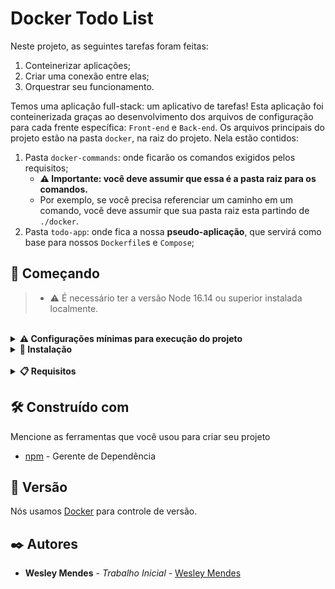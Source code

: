 # Docker Todo List

Neste projeto, as seguintes tarefas foram feitas:
1. Conteinerizar aplicações;
2. Criar uma conexão entre elas;
3. Orquestrar seu funcionamento.

Temos uma aplicação full-stack: um aplicativo de tarefas! Esta aplicação foi conteinerizada graças ao desenvolvimento dos arquivos de configuração para cada frente específica: `Front-end` e `Back-end`.
Os arquivos principais do projeto estão na pasta `docker`, na raiz do projeto. Nela estão contidos:

1. Pasta `docker-commands`: onde ficarão os comandos exigidos pelos requisitos;
   - **⚠️ Importante: você deve assumir que essa é a pasta raiz para os comandos.**
   - Por exemplo, se você precisa referenciar um caminho em um comando, você deve assumir que sua pasta raiz esta partindo de `./docker`.
2. Pasta `todo-app`: onde fica a nossa **pseudo-aplicação**, que servirá como base para nossos `Dockerfile`s e `Compose`;

## 🚀 Começando

> - ⚠️ É necessário ter a versão Node 16.14 ou superior instalada localmente.

<br />

<details>
<summary><strong> ⚠️ Configurações mínimas para execução do projeto</strong></summary><br />

Na sua máquina você deve ter:

 - Sistema Operacional Distribuição Unix
 - Node versão 16
 - Docker
 - Docker-compose versão >=1.29.2

➡️ O `node` deve ter versão igual ou superior à `16.14.0 LTS`:
  - Para instalar o nvm, [acesse esse link](https://github.com/nvm-sh/nvm#installing-and-updating);
  - Rode os comandos abaixo para instalar a versão correta de `node` e usá-la:
    - `nvm install 16.14 --lts`
    - `nvm use 16.14`
    - `nvm alias default 16.14`

➡️ O`docker-compose` deve ter versão igual ou superior à`ˆ1.29.2`:
  * Verifique no Course no dia `Orquestrando Containers com Docker Compose` como instalar corretamente.
  * Caso necessário, acesse o [link da documentação oficial com passos para desinstalar](https://docs.docker.com/compose/install/#uninstallation) a versão atualmente instalada.

</details>

<details>
  <summary><strong>🔧 Instalação</strong></summary>
<br />
  
1. Clone o repositório
  * `git clone git@github.com:Wesleyhmendes/all-for-one-back-end.git`.
  * Entre na pasta do repositório que você acabou de clonar:
    * `cd all-for-one-back-end`

2. Instale as dependências [**Caso existam**]
  * `npm install`

3. Crie uma branch a partir da branch `master`
  * Verifique que você está na branch `master`
    * Exemplo: `git branch`
  * Se não estiver, mude para a branch `master`
    * Exemplo: `git checkout master`
  * Agora crie uma branch com o nome desejado

<br />
</details>

<br />

<details>
  <summary><strong>📋 Requisitos</strong></summary>
<br />

**1 - Crie um container em modo interativo, sem rodá-lo, nomeando-o como `01container` e utilizando a imagem `alpine` na versão `3.12`**


**2 - Inicie o container `01container`**


**3 - Liste os containers filtrando pelo nome `01container`**


**4 - Execute o comando `cat /etc/os-release` no container `01container` sem se acoplar a ele**


**5 - Remova o container `01container`**


**6 - Faça o download da imagem `nginx` com a versão `1.21.3-alpine` sem criar ou rodar um container**


**7 - Rode um novo container com a imagem  `nginx` com a versão `1.21.3-alpine` em segundo plano nomeando-o como `02images` e mapeando sua porta padrão de acesso para porta `3000` do sistema hospedeiro**


**8 - Pare o container `02images` que está em andamento**


**9 - Gere uma build a partir do Dockerfile do `back-end` do `todo-app` nomeando a imagem para `todobackend`**


**10 - Gere uma build a partir do Dockerfile do `front-end` do `todo-app` nomeando a imagem para `todofrontend`**


**11 - Gere uma build a partir do Dockerfile dos `testes` do `todo-app` nomeando a imagem para `todotests`**

<br />

### Requisito bônus do projeto

### Docker-compose
**12 - Suba uma orquestração em segundo plano com o docker-compose de forma que `backend`, `frontend` e `tests` consigam se comunicar**

</details>

## 🛠️ Construído com

Mencione as ferramentas que você usou para criar seu projeto

* [npm](https://www.npmjs.com/) - Gerente de Dependência

## 📌 Versão

Nós usamos [Docker](https://www.docker.com/) para controle de versão.

## ✒️ Autores

* **Wesley Mendes** - *Trabalho Inicial* - [Wesley Mendes](https://github.com/Wesleyhmendes)
